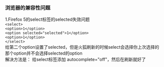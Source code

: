 ### 浏览器的兼容性问题
1.Firefox 5的select标签的selected失效问题  
`<select>`  
`<option>1</option>`  
`<option selected="selected">1</option>`  
`<option>1</option>`  
`</select>`  
给第二个option设置了selected，但是火狐刷新的时候select会选择你上次选择的那个option并不会选择selected的option  
解决方法是： 给select标签添加 autocomplete="off"，然后在刷新就好了